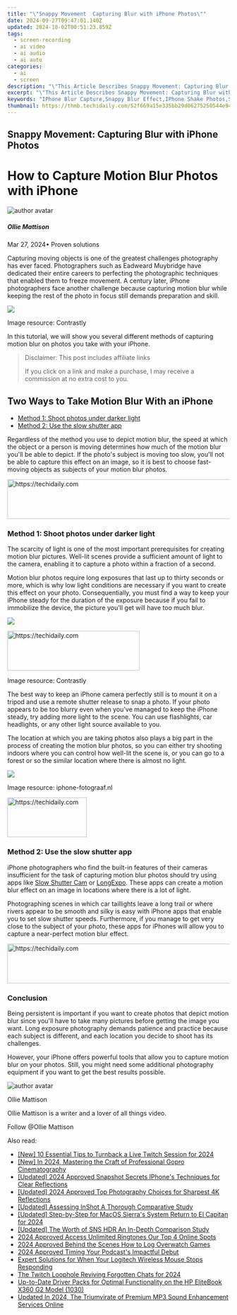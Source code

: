 ```yaml
---
title: "\"Snappy Movement  Capturing Blur with iPhone Photos\""
date: 2024-09-27T09:47:01.140Z
updated: 2024-10-02T00:51:23.859Z
tags: 
  - screen-recording
  - ai video
  - ai audio
  - ai auto
categories: 
  - ai
  - screen
description: "\"This Article Describes Snappy Movement: Capturing Blur with iPhone Photos\""
excerpt: "\"This Article Describes Snappy Movement: Capturing Blur with iPhone Photos\""
keywords: "IPhone Blur Capture,Snappy Blur Effect,IPhone Shake Photos,Snappy Photo Motion,IPhone Photography Tricks,Capture iPhone Blur,Shake iPhone Snapshots"
thumbnail: https://thmb.techidaily.com/52f669a15e335bb29d06275250544e9470586ee079bd1c12147b53606781363c.jpg
---
```


## Snappy Movement: Capturing Blur with iPhone Photos

# How to Capture Motion Blur Photos with iPhone

![author avatar](https://images.wondershare.com/filmora/article-images/ollie-mattison.jpg)

##### Ollie Mattison

 Mar 27, 2024• Proven solutions

Capturing moving objects is one of the greatest challenges photography has ever faced. Photographers such as Eadweard Muybridge have dedicated their entire careers to perfecting the photographic techniques that enabled them to freeze movement. A century later, iPhone photographers face another challenge because capturing motion blur while keeping the rest of the photo in focus still demands preparation and skill.

![](https://images.wondershare.com/filmora/article-images/take-motion-blur-photo-iphone.jpg)

Image resource: Contrastly

In this tutorial, we will show you several different methods of capturing motion blur on photos you take with your iPhone.

>  Disclaimer: This post includes affiliate links
>
>  If you click on a link and make a purchase, I may receive a commission at no extra cost to you.
>

## Two Ways to Take Motion Blur With an iPhone

* [Method 1: Shoot photos under darker light](#part1)
* [Method 2: Use the slow shutter app](#part2)

Regardless of the method you use to depict motion blur, the speed at which the object or a person is moving determines how much of the motion blur you'll be able to depict. If the photo's subject is moving too slow, you'll not be able to capture this effect on an image, so it is best to choose fast-moving objects as subjects of your motion blur photos.

<!-- affiliate ads begin -->
<a href="https://appsumo.8odi.net/c/5597632/2037334/7443" target="_top" id="2037334">
  <img src="//a.impactradius-go.com/display-ad/7443-2037334" border="0" alt="https://techidaily.com" width="728" height="90"/>
</a>
<img height="0" width="0" src="https://appsumo.8odi.net/i/5597632/2037334/7443" style="position:absolute;visibility:hidden;" border="0" />
<!-- affiliate ads end -->

### Method 1: Shoot photos under darker light

The scarcity of light is one of the most important prerequisites for creating motion blur pictures. Well-lit scenes provide a sufficient amount of light to the camera, enabling it to capture a photo within a fraction of a second.

Motion blur photos require long exposures that last up to thirty seconds or more, which is why low light conditions are necessary if you want to create this effect on your photo. Consequentially, you must find a way to keep your iPhone steady for the duration of the exposure because if you fail to immobilize the device, the picture you'll get will have too much blur.

![](https://images.wondershare.com/filmora/article-images/motion-blur-effect-iphone.jpg)

<!-- affiliate ads begin -->
<a href="https://aligracehair.sjv.io/c/5597632/1997643/19272" target="_top" id="1997643">
  <img src="//a.impactradius-go.com/display-ad/19272-1997643" border="0" alt="https://techidaily.com" width="300" height="90"/>
</a>
<img height="0" width="0" src="https://aligracehair.sjv.io/i/5597632/1997643/19272" style="position:absolute;visibility:hidden;" border="0" />
<!-- affiliate ads end -->

Image resource: Contrastly

The best way to keep an iPhone camera perfectly still is to mount it on a tripod and use a remote shutter release to snap a photo. If your photo appears to be too blurry even when you've managed to keep the iPhone steady, try adding more light to the scene. You can use flashlights, car headlights, or any other light source available to you.

The location at which you are taking photos also plays a big part in the process of creating the motion blur photos, so you can either try shooting indoors where you can control how well-lit the scene is, or you can go to a forest or so the similar location where there is almost no light.

![](https://images.wondershare.com/filmora/article-images/capture-moving-objects.jpg)

Image resource: iphone-fotograaf.nl

<!-- affiliate ads begin -->
<a href="https://aligracehair.sjv.io/c/5597632/2135353/19272" target="_top" id="2135353">
  <img src="//a.impactradius-go.com/display-ad/19272-2135353" border="0" alt="https://techidaily.com" width="180" height="90"/>
</a>
<img height="0" width="0" src="https://aligracehair.sjv.io/i/5597632/2135353/19272" style="position:absolute;visibility:hidden;" border="0" />
<!-- affiliate ads end -->

### Method 2: Use the slow shutter app

iPhone photographers who find the built-in features of their cameras insufficient for the task of capturing motion blur photos should try using apps like [Slow Shutter Cam](https://itunes.apple.com/app/slow-shutter-cam/id357404131?mt=8) or [LongExpo](https://itunes.apple.com/app/longexpo-slow-shutter-and-long-exposure-camera/id594078421?mt=8). These apps can create a motion blur effect on an image in locations where there is a lot of light.

Photographing scenes in which car taillights leave a long trail or where rivers appear to be smooth and silky is easy with iPhone apps that enable you to set slow shutter speeds. Furthermore, if you manage to get very close to the subject of your photo, these apps for iPhones will allow you to capture a near-perfect motion blur effect.

<!-- affiliate ads begin -->
<a href="https://electronicx.pxf.io/c/5597632/1166360/14483" target="_top" id="1166360">
  <img src="//a.impactradius-go.com/display-ad/14483-1166360" border="0" alt="https://techidaily.com" width="728" height="90"/>
</a>
<img height="0" width="0" src="https://electronicx.pxf.io/i/5597632/1166360/14483" style="position:absolute;visibility:hidden;" border="0" />
<!-- affiliate ads end -->

### Conclusion

Being persistent is important if you want to create photos that depict motion blur since you'll have to take many pictures before getting the image you want. Long exposure photography demands patience and practice because each subject is different, and each location you decide to shoot has its challenges.

However, your iPhone offers powerful tools that allow you to capture motion blur on your photos. Still, you might need some additional photography equipment if you want to get the best results possible.

![author avatar](https://images.wondershare.com/filmora/article-images/ollie-mattison.jpg)

Ollie Mattison

Ollie Mattison is a writer and a lover of all things video.

Follow @Ollie Mattison


<ins class="adsbygoogle"
     style="display:block"
     data-ad-format="autorelaxed"
     data-ad-client="ca-pub-7571918770474297"
     data-ad-slot="1223367746"></ins>



<ins class="adsbygoogle"
     style="display:block"
     data-ad-client="ca-pub-7571918770474297"
     data-ad-slot="8358498916"
     data-ad-format="auto"
     data-full-width-responsive="true"></ins>


<span class="atpl-alsoreadstyle">Also read:</span>
<div><ul>
<li><a href="https://article-helps.techidaily.com/new-10-essential-tips-to-turnback-a-live-twitch-session-for-2024/"><u>[New] 10 Essential Tips to Turnback a Live Twitch Session for 2024</u></a></li>
<li><a href="https://fox-cloud.techidaily.com/new-in-2024-mastering-the-craft-of-professional-gopro-cinematography/"><u>[New] In 2024, Mastering the Craft of Professional Gopro Cinematography</u></a></li>
<li><a href="https://article-helps.techidaily.com/updated-2024-approved-snapshot-secrets-iphones-techniques-for-clear-reflections/"><u>[Updated] 2024 Approved Snapshot Secrets IPhone's Techniques for Clear Reflections</u></a></li>
<li><a href="https://article-helps.techidaily.com/updated-2024-approved-top-photography-choices-for-sharpest-4k-reflections/"><u>[Updated] 2024 Approved Top Photography Choices for Sharpest 4K Reflections</u></a></li>
<li><a href="https://article-helps.techidaily.com/updated-assessing-inshot-a-thorough-comparative-study/"><u>[Updated] Assessing InShot A Thorough Comparative Study</u></a></li>
<li><a href="https://article-helps.techidaily.com/updated-step-by-step-for-macos-sierras-system-return-to-el-capitan-for-2024/"><u>[Updated] Step-by-Step for MacOS Sierra's System Return to El Capitan for 2024</u></a></li>
<li><a href="https://some-skills.techidaily.com/updated-the-worth-of-sns-hdr-an-in-depth-comparison-study/"><u>[Updated] The Worth of SNS HDR An In-Depth Comparison Study</u></a></li>
<li><a href="https://fox-hovers.techidaily.com/2024-approved-access-unlimited-ringtones-our-top-4-online-spots/"><u>2024 Approved Access Unlimited Ringtones Our Top 4 Online Spots</u></a></li>
<li><a href="https://screen-sharing-recording.techidaily.com/2024-approved-behind-the-scenes-how-to-log-overwatch-games/"><u>2024 Approved Behind the Scenes How to Log Overwatch Games</u></a></li>
<li><a href="https://fox-info.techidaily.com/2024-approved-timing-your-podcasts-impactful-debut/"><u>2024 Approved Timing Your Podcast's Impactful Debut</u></a></li>
<li><a href="https://tech-savvy.techidaily.com/expert-solutions-for-when-your-logitech-wireless-mouse-stops-responding/"><u>Expert Solutions for When Your Logitech Wireless Mouse Stops Responding</u></a></li>
<li><a href="https://article-helps.techidaily.com/the-twitch-loophole-reviving-forgotten-chats-for-2024/"><u>The Twitch Loophole Reviving Forgotten Chats for 2024</u></a></li>
<li><a href="https://win-dash.techidaily.com/up-to-date-driver-packs-for-optimal-functionality-on-the-hp-elitebook-x360-g2-model-1030/"><u>Up-to-Date Driver Packs for Optimal Functionality on the HP EliteBook X360 G2 Model (1030)</u></a></li>
<li><a href="https://audio-editing.techidaily.com/updated-in-2024-the-triumvirate-of-premium-mp3-sound-enhancement-services-online/"><u>Updated In 2024, The Triumvirate of Premium MP3 Sound Enhancement Services Online</u></a></li>
</ul></div>

